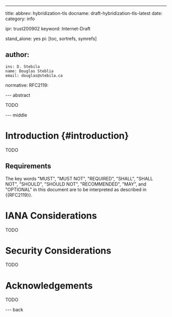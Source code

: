 ---
title: 
abbrev: hybridization-tls
docname: draft-hybridization-tls-latest
date:
category: info

ipr: trust200902
keyword: Internet-Draft

stand_alone: yes
pi: [toc, sortrefs, symrefs]

author:
 -
    ins: D. Stebila
    name: Douglas Steblia
    email: douglas@stebila.ca

normative:
  RFC2119:

--- abstract

TODO

--- middle

# Introduction {#introduction}

TODO

## Requirements

The key words "MUST", "MUST NOT", "REQUIRED", "SHALL", "SHALL NOT",
"SHOULD", "SHOULD NOT", "RECOMMENDED", "MAY", and "OPTIONAL" in this
document are to be interpreted as described in {{RFC2119}}.

# IANA Considerations

TODO

# Security Considerations

TODO

# Acknowledgements

TODO

--- back

